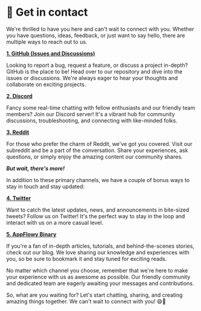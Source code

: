 # 🤙 Get in contact

We're thrilled to have you here and can't wait to connect with you. Whether you have questions, ideas, feedback, or just want to say hello, there are multiple ways to reach out to us.

[**1. GitHub (Issues and Discussions)**](https://github.com/AppFlowy-IO/AppFlowy)

Looking to report a bug, request a feature, or discuss a project in-depth? GitHub is the place to be! Head over to our repository and dive into the issues or discussions. We're always eager to hear your thoughts and collaborate on exciting projects.

[**2. Discord**](https://discord.gg/9Q2xaN37tV)

Fancy some real-time chatting with fellow enthusiasts and our friendly team members? Join our Discord server! It's a vibrant hub for community discussions, troubleshooting, and connecting with like-minded folks.

[**3. Reddit**](https://www.reddit.com/r/AppFlowy/)

For those who prefer the charm of Reddit, we've got you covered. Visit our subreddit and be a part of the conversation. Share your experiences, ask questions, or simply enjoy the amazing content our community shares.

_**But wait, there's more!**_

In addition to these primary channels, we have a couple of bonus ways to stay in touch and stay updated:

[**4. Twitter**](https://twitter.com/appflowy)

Want to catch the latest updates, news, and announcements in bite-sized tweets? Follow us on Twitter! It's the perfect way to stay in the loop and interact with us on a more casual level.

[**5. AppFlowy Binary**](https://blog.appflowy.io/)

If you're a fan of in-depth articles, tutorials, and behind-the-scenes stories, check out our blog. We love sharing our knowledge and experiences with you, so be sure to bookmark it and stay tuned for exciting reads.



No matter which channel you choose, remember that we're here to make your experience with us as awesome as possible. Our friendly community and dedicated team are eagerly awaiting your messages and contributions.

So, what are you waiting for? Let's start chatting, sharing, and creating amazing things together. We can't wait to connect with you! 😄🚀
